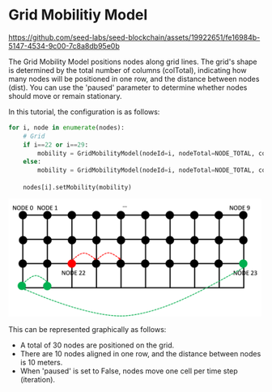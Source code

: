 # Grid Mobilitiy Model


https://github.com/seed-labs/seed-blockchain/assets/19922651/fe16984b-5147-4534-9c00-7c8a8db95e0b

The Grid Mobility Model positions nodes along grid lines. The grid's shape is determined by the total number of columns (colTotal), indicating how many nodes will be positioned in one row, and the distance between nodes (dist). You can use the 'paused' parameter to determine whether nodes should move or remain stationary.

In this tutorial, the configuration is as follows:


```python
for i, node in enumerate(nodes):
    # Grid
    if i==22 or i==29:
        mobility = GridMobilityModel(nodeId=i, nodeTotal=NODE_TOTAL, colTotal=10, dist=10, paused=False)
    else:
        mobility = GridMobilityModel(nodeId=i, nodeTotal=NODE_TOTAL, colTotal=10, dist=10, paused=True)
    
    nodes[i].setMobility(mobility)
```

<img src="figs/Grid.png" alt="Circular Mobility Model" width="500"/>

This can be represented graphically as follows:
- A total of 30 nodes are positioned on the grid.
- There are 10 nodes aligned in one row, and the distance between nodes is 10 meters.
- When 'paused' is set to False, nodes move one cell per time step (iteration).
